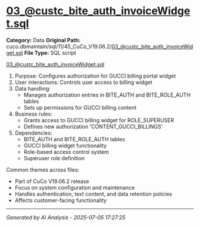 # 03_@custc_bite_auth_invoiceWidget.sql

**Category:** Data
**Original Path:** cuco.dbmaintain/sql/11/45_CuCo_V19.06.2/03_@custc_bite_auth_invoiceWidget.sql
**File Type:** SQL script

03_@custc_bite_auth_invoiceWidget.sql
1. Purpose: Configures authorization for GUCCI billing portal widget
2. User interactions: Controls user access to billing widget
3. Data handling:
   - Manages authorization entries in BITE_AUTH and BITE_ROLE_AUTH tables
   - Sets up permissions for GUCCI billing content
4. Business rules:
   - Grants access to GUCCI billing widget for ROLE_SUPERUSER
   - Defines new authorization 'CONTENT_GUCCI_BILLINGS'
5. Dependencies:
   - BITE_AUTH and BITE_ROLE_AUTH tables
   - GUCCI billing widget functionality
   - Role-based access control system
   - Superuser role definition

Common themes across files:
- Part of CuCo V19.06.2 release
- Focus on system configuration and maintenance
- Handles authentication, text content, and data retention policies
- Affects customer-facing functionality

---
*Generated by AI Analysis - 2025-07-05 17:27:25*
